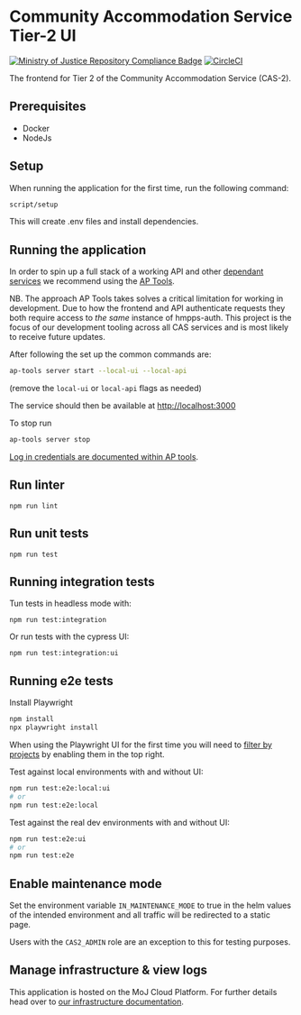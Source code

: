 # Community Accommodation Service Tier-2 UI

[![Ministry of Justice Repository Compliance Badge](https://github-community.service.justice.gov.uk/repository-standards/api/hmpps-community-accommodation-tier-2-ui/badge)](https://github-community.service.justice.gov.uk/repository-standards/hmpps-community-accommodation-tier-2-ui)
[![CircleCI](https://circleci.com/gh/ministryofjustice/hmpps-community-accommodation-tier-2-ui/tree/main.svg?style=svg)](https://circleci.com/gh/ministryofjustice/hmpps-community-accommodation-tier-2-ui)

The frontend for Tier 2 of the Community Accommodation Service (CAS-2).

## Prerequisites

* Docker
* NodeJs

## Setup

When running the application for the first time, run the following command:

```bash
script/setup
```

This will create .env files and install dependencies.

## Running the application

In order to spin up a full stack of a working API and other [dependant
services](./docker-compose.yml) we recommend using the [AP
Tools](https://github.com/ministryofjustice/hmpps-approved-premises-tools).

NB. The approach AP Tools takes solves a critical limitation for working in
development. Due to how the frontend and API authenticate requests they both
require access to _the same_ instance of hmpps-auth. This project is the focus
of our development tooling across all CAS services and is most likely to receive
future updates.

After following the set up the common commands are:

```bash
ap-tools server start --local-ui --local-api
```

(remove the `local-ui` or `local-api` flags as needed)

The service should then be available at <http://localhost:3000>

To stop run

```bash
ap-tools server stop
```

[Log in credentials are documented within AP
tools](https://github.com/ministryofjustice/hmpps-approved-premises-tools#start-server).

## Run linter

`npm run lint`

## Run unit tests

`npm run test`

## Running integration tests

Tun tests in headless mode with:

`npm run test:integration`

Or run tests with the cypress UI:

`npm run test:integration:ui`

## Running e2e tests

Install Playwright

```bash
npm install
npx playwright install
```

When using the Playwright UI for the first time you will need to [filter by
projects](https://github.com/ministryofjustice/hmpps-community-accommodation-tier-2-ui/pull/482/files#diff-f679bf1e58e8dddfc6cff0fa37c8e755c8d2cfc9e6b5dc5520a5800beba59a92R19) by enabling them in the top right.

Test against local environments with and without UI:

```bash
npm run test:e2e:local:ui
# or
npm run test:e2e:local
```

Test against the real dev environments with and without UI:

```bash
npm run test:e2e:ui
# or
npm run test:e2e
```

## Enable maintenance mode

Set the environment variable `IN_MAINTENANCE_MODE` to true in the helm values of
the intended environment and all traffic will be redirected to a static page.

Users with the `CAS2_ADMIN` role are an exception to this for testing purposes.

## Manage infrastructure & view logs

This application is hosted on the MoJ Cloud Platform. For further details head
over to [our infrastructure
documentation](https://dsdmoj.atlassian.net/wiki/spaces/AP/pages/4325244964/Manage+infrastructure).
